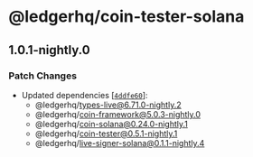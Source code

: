 # @ledgerhq/coin-tester-solana

## 1.0.1-nightly.0

### Patch Changes

- Updated dependencies [[`4ddfe60`](https://github.com/LedgerHQ/ledger-live/commit/4ddfe6060ab8e4e5c0bb89da91e08a02d8ca50e6)]:
  - @ledgerhq/types-live@6.71.0-nightly.2
  - @ledgerhq/coin-framework@5.0.3-nightly.0
  - @ledgerhq/coin-solana@0.24.0-nightly.1
  - @ledgerhq/coin-tester@0.5.1-nightly.1
  - @ledgerhq/live-signer-solana@0.1.1-nightly.4
